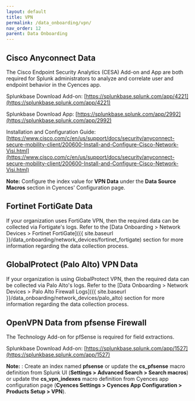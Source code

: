 ```yaml
---
layout: default
title: VPN
permalink: /data_onboarding/vpn/
nav_order: 12
parent: Data Onboarding
---
```


## Cisco Anyconnect Data

The Cisco Endpoint Security Analytics (CESA) Add-on and App are both required for Splunk administrators to analyze and correlate user and endpoint behavior in the Cyences app. 

Splunkbase Download Add-on:
[https://splunkbase.splunk.com/app/4221](https://splunkbase.splunk.com/app/4221)

Splunkbase Download App:
[https://splunkbase.splunk.com/app/2992](https://splunkbase.splunk.com/app/2992)

Installation and Configuration Guide:
[https://www.cisco.com/c/en/us/support/docs/security/anyconnect-secure-mobility-client/200600-Install-and-Configure-Cisco-Network-Visi.html](https://www.cisco.com/c/en/us/support/docs/security/anyconnect-secure-mobility-client/200600-Install-and-Configure-Cisco-Network-Visi.html)

**Note:** Configure the index value for **VPN Data** under the **Data Source Macros** section in Cyences' Configuration page.

[comment]: <> (TODO_LATER: add estimated data size)


## Fortinet FortiGate Data

If your organization uses FortiGate VPN, then the required data can be collected via Fortigate's logs. Refer to the [Data Onboarding > Network Devices > Fortinet FortiGate]({{ site.baseurl }}/data_onboarding/network_devices/fortinet_fortigate) section for more information regarding the data collection process.


## GlobalProtect (Palo Alto) VPN Data

If your organization is using GlobalProtect VPN, then the required data can be collected via Palo Alto's logs. Refer to the [Data Onboarding > Network Devices > Palo Alto Firewall Logs]({{ site.baseurl }}/data_onboarding/network_devices/palo_alto) section for more information regarding the data collection process.

## OpenVPN Data from pfsense Firewall

The Technology Add-on for pfSense is required for field extractions.

Splunkbase Download Add-on:
[https://splunkbase.splunk.com/app/1527](https://splunkbase.splunk.com/app/1527)

**Note:** : Create an index named **pfsense** or update the **cs_pfsense** macro definition from Splunk UI (**Settings > Advanced Search > Search macros**) or update the **cs_vpn_indexes** macro definition from Cyences app configuration page (**Cyences Settings > Cyences App Configuration > Products Setup > VPN**).